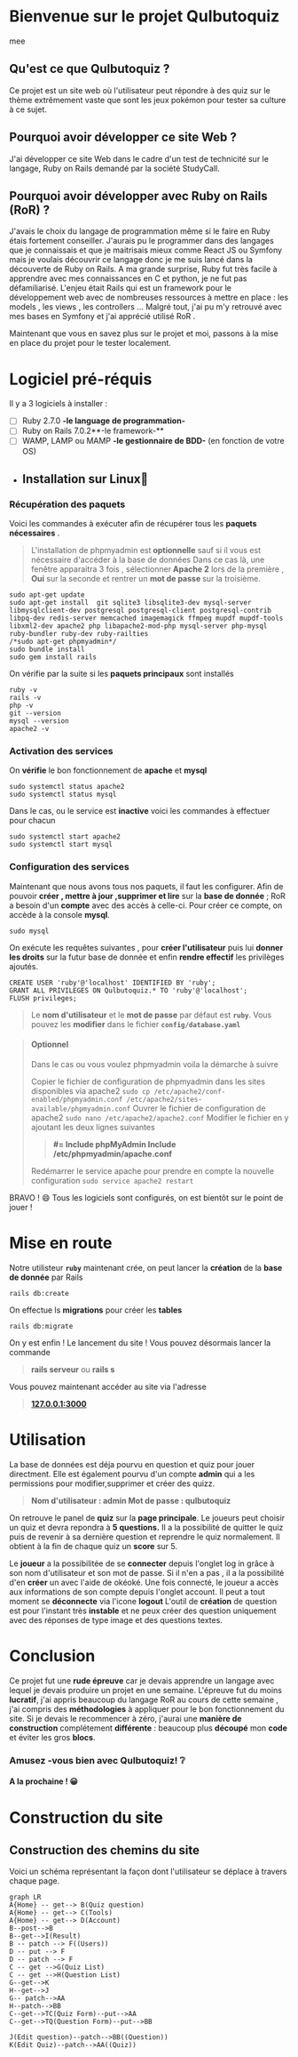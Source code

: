 # Bienvenue sur le projet Qulbutoquiz

mee
## Qu'est ce que Qulbutoquiz ?
Ce projet est un site web où l'utilisateur peut répondre à des quiz sur le thème extrêmement vaste que sont les jeux pokémon pour tester sa culture à ce sujet.
## Pourquoi avoir développer ce site Web ?
J'ai développer ce site Web dans le cadre d'un test de technicité sur le langage, Ruby on Rails demandé par la société StudyCall. 
## Pourquoi avoir développer avec Ruby on Rails (RoR) ?
J'avais le choix du langage de programmation même si le faire en Ruby étais fortement conseiller. J'aurais pu le programmer dans des langages que je connaissais et que je maitrisais mieux comme React JS ou Symfony mais je voulais découvrir ce langage donc je me suis lancé dans la découverte de Ruby on Rails. A ma grande surprise, Ruby fut très facile à apprendre avec mes connaissances en C et python, je ne fut pas défamiliarisé.
L'enjeu était Rails qui est un framework pour le développement web avec de nombreuses ressources à mettre en place : les models , les views , les controllers ...
Malgré tout, j'ai pu m'y retrouvé avec mes bases en Symfony et j'ai apprécié utilisé RoR . 

Maintenant que vous en savez plus sur le projet et moi, passons à la mise en place du projet pour le tester localement.
#  Logiciel pré-réquis 
 Il y a 3 logiciels à installer : 
 - [ ] Ruby 2.7.0 **-le language de programmation-**
 - [ ] Ruby on Rails 7.0.2**-le framework-**
 - [ ] WAMP, LAMP ou MAMP **-le gestionnaire de BDD-** (en fonction de votre OS)
 
<!-- 
- ##  Installation sur Windows
### Commencant par le principal : <b>Ruby</b> :gem:
J'ai personnellement utiliser la version [3.1.2-1 ](https://github.com/oneclick/rubyinstaller2/releases/download/RubyInstaller-3.1.2-1/rubyinstaller-devkit-3.1.2-1-x64.exe) pour système 64 bits.
> Si vous souhaiter utiliser une autre version sans Dev-kit ou ultérieur, vous pourrez les trouver sur la [page officiel de téléchargement de Ruby](https://rubyinstaller.org/downloads/).

Lorsque l'installation est fini, cocher la case pour installer également MYSYS2 qui nous sera utile plus tard pour les gems.

    Appuyer sur `Entrer` dans le terminal MYSYS2 pour lancer l'installation

Une fois l'installation fini, vérifier si Ruby est bien installer grâce à la commande suivant à rentrant dans le CMD ou PowerShell

    ruby -v
Si ruby est bien installé voici le type de résultat  que vous devez obtenir

    ruby 3.1.2p20 (2022-04-12 revision 4491bb740a) [x64-mingw-ucrt]
Une fois la vérification faite on peut désormais installer rails via les gems de ruby 

    gem install rails

`Pour vérifier l'installation de rails utiliser la commande suivante

    rails -v
Rails est aujourd'hui à la version 7, nous devons obtenir ceci 

	Rails 7.0.3.1

___
### Passons maintenant a : <b>MAMP </b>:elephant:

Comme pour Ruby, sur windows nous avons un installer déja prêt pour la trinité.
J'utilise la version [5.0.5 ](https://downloads.mamp.info/MAMP-PRO-WINDOWS/releases/5.0.5/MAMP_MAMP_PRO_5.0.5.exe) pour windows.

> Libre à vous d'utiliser une autre version que vous pouvez récupérer
> sur le site offciel de [MAMP](https://www.mamp.info/en/downloads/).

Lancer l'installer 

> Vous pouvez décocher l'option Apple Bonjour


 BRAVO ! :smile: Vous avez fini l'installation de tous les logiciels . Passons maintenant à leurs configurations pour le bon déroulement de la suite. 

 # Mise en place
 ### Lancement du serveur MAMP</b>:elephant:
 
Avant de lancer le site, il va falloir préparer la base de donnée MySQL pour RoR.

Commencer par lancer MAMP, cocher la case Apache Server dans la fenêtre puis Open WebStartPage
> ![MAMP_launch](https://kinsta.com/wp-content/uploads/2021/04/mamp-window.jpg)
> 
Vous arriverez sur une fenêtre aller dans Tools > PHPMYADMIN 
____
Afin d'arriver sur la page principal de phpMyAdmin :boat:
> Identifiant pour se connecter au démarrage 
> - Username : root
> - Password : root
>  - Port : 3306

>![phpMyAdmin](https://installatron.com/images/remote/ss1_phpmyadmin.png)

<b>La base de donnée est bien initialisé ! :tada: </b>

---
 ### <b>Récupération du projet sur GITHUB </b>
Allons récupérer le projet sur github désormais 
Dans le CLI , placer vous dans votre dossier où vous voulez que le dossier sois stocker

> Pas besoin de créer un dossier pour les fichiers récupérés , il se créera de lui-même :wink:

Par la suite éxécuter la commande suivante

    git clone https://github.com/Mr-Fougere/study_test.git
Après le clonage du repository éxecuter 

    cd study_test

Vous vous trouvez désormais dans le répertoire du projet !

----
 ### <b>Récupérer des gems </b>

Par la suite, sans avoir changer de répertoire éxecuter 

   --- rails serveur

ou

    rails s
---
-->

- ##  Installation sur Linux:penguin:
### Récupération des paquets

Voici les commandes à exécuter afin de récupérer tous les **paquets nécessaires** . 

> L'installation de phpmyadmin est<b> optionnelle</b> sauf si il vous est nécessaire d'accéder à la base de données
> Dans ce cas là, une fenêtre apparaitra 3 fois , sélectionner<b> Apache 2</b> lors de la première , <b>Oui</b> sur la seconde et rentrer un <b>mot de passe </b>sur la troisième.

    sudo apt-get update
    sudo apt-get install  git sqlite3 libsqlite3-dev mysql-server libmysqlclient-dev postgresql postgresql-client postgresql-contrib libpq-dev redis-server memcached imagemagick ffmpeg mupdf mupdf-tools libxml2-dev apache2 php libapache2-mod-php mysql-server php-mysql  ruby-bundler ruby-dev ruby-railties
    /*sudo apt-get phpmyadmin*/
    sudo bundle install
    sudo gem install rails 


On vérifie par la suite si les **paquets principaux** sont installés

    ruby -v
    rails -v
	php -v
	git --version
	mysql --version
	apache2 -v

### Activation des services
On **vérifie** le bon fonctionnement de **apache** et **mysql**

	sudo systemctl status apache2 
    sudo systemctl status mysql
Dans le cas, ou le service est **inactive** voici les commandes à effectuer pour chacun

    sudo systemctl start apache2 
    sudo systemctl start mysql
### Configuration des services

Maintenant que nous avons tous nos paquets, il faut les configurer.
Afin de pouvoir **créer , mettre à jour ,supprimer et lire** sur la **base de donnée** ; RoR a besoin d'un **compte** avec des accès à celle-ci.
Pour créer ce compte, on accède à la console **mysql**.

    sudo mysql

On exécute les requêtes suivantes , pour **créer l'utilisateur** puis lui **donner les droits** sur la futur base de donnée et enfin **rendre effectif** les privilèges ajoutés.

    CREATE USER 'ruby'@'localhost' IDENTIFIED BY 'ruby';
    GRANT ALL PRIVILEGES ON Qulbutoquiz.* TO 'ruby'@'localhost';
    FLUSH privileges;

> Le **nom d'utilisateur** et le **mot de passe** par défaut est **`ruby`**.
> Vous pouvez les **modifier** dans le fichier **`config/database.yaml`**

>#### Optionnel 
>Dans le cas ou vous voulez phpmyadmin voila la démarche à suivre
>
>Copier le fichier de configuration de phpmyadmin dans les sites disponibles via apache2
>`sudo cp /etc/apache2/conf-enabled/phpmyadmin.conf /etc/apache2/sites-available/phpmyadmin.conf`
>Ouvrer le fichier de configuration de apache2
>`sudo nano /etc/apache2/apache2.conf`
>Modifier le fichier en y ajoutant les deux lignes suivantes
> > **#= Include phpMyAdmin
>        Include /etc/phpmyadmin/apache.conf**
> 
> Redémarrer le service apache pour prendre en compte la nouvelle configuration
> `sudo service apache2 restart`

 BRAVO ! :smile: Tous les logiciels sont configurés, on est bientôt sur le point de jouer ! 

 # Mise en route
Notre utilisteur <b>`ruby`</b> maintenant crée, on peut lancer la **création** de la **base de donnée** par Rails 

    rails db:create 
On effectue ls **migrations** pour créer les **tables**

    rails db:migrate
 On y est enfin ! Le lancement du site ! Vous pouvez désormais lancer la commande

>  **rails serveur** ou **rails s**

Vous pouvez maintenant accéder au site via l'adresse 

>  **[127.0.0.1:3000](127.0.0.1:3000)**
 
# Utilisation
 
La base de données est déja pourvu en question et quiz pour jouer directment.
Elle est également pourvu d'un compte **admin** qui a les permissions pour modifier,supprimer et créer des quizz.
> ****Nom d'utilisateur : admin
> Mot de passe : qulbutoquiz****

On retrouve le panel de **quiz** sur la **page principale**.
Le joueurs peut choisir un quiz et devra repondra à **5 questions.**
Il a la possibilité de quitter le quiz puis de revenir à sa dernière question et reprendre le quiz normalement.
Il obtient à la fin de chaque quiz  un **score** sur 5.

Le **joueur** a la possibilitée de se **connecter** depuis l'onglet log in grâce à son nom d'utilisateur et son mot de  passe.
Si il n'en a pas , il a la possibilité d'en **créer** un avec l'aide de okéoké.
Une fois connecté, le joueur a accès aux informations de son compte depuis l'onglet account.
Il peut a tout moment se **déconnecte** via l'icone **logout**
L'outil de **création** de question est pour l'instant très **instable** et ne peux créer des question uniquement avec des réponses de type image et des questions textes.
 
# Conclusion 
 
 Ce projet fut une **rude épreuve** car je devais apprendre un langage avec lequel je devais produire un projet en une semaine. L'épreuve fut du moins **lucratif**, j'ai appris beaucoup du langage RoR au cours de cette semaine , j'ai compris des **méthodologies** à appliquer pour le bon fonctionnement du site. Si je devais le recommencer à zéro, j'aurai une **manière de construction** complétement **différente** : beaucoup plus **découpé** mon **code** et éviter les gros **blocs**. 
### Amusez -vous bien avec Qulbutoquiz!   :grey_question:
#### A la prochaine ! :grinning:
# Construction du site
 


## Construction des chemins du site 

Voici un schéma représentant la façon dont l'utilisateur se déplace à travers chaque page.

```mermaid
graph LR
A{Home} -- get--> B(Quiz question)
A{Home} -- get--> C(Tools)
A{Home} -- get--> D(Account)
B--post-->B
B--get-->I(Result)
B -- patch --> F((Users))
D -- put --> F
D -- patch --> F
C -- get -->G(Quiz List)
C -- get -->H(Question List)
G--get-->K
H--get-->J
G-- patch-->AA
H--patch-->BB
C--get-->TC(Quiz Form)--put-->AA
C--get-->TQ(Question Form)--put-->BB

J(Edit question)--patch-->BB((Question))
K(Edit Quiz)--patch-->AA((Quiz))
